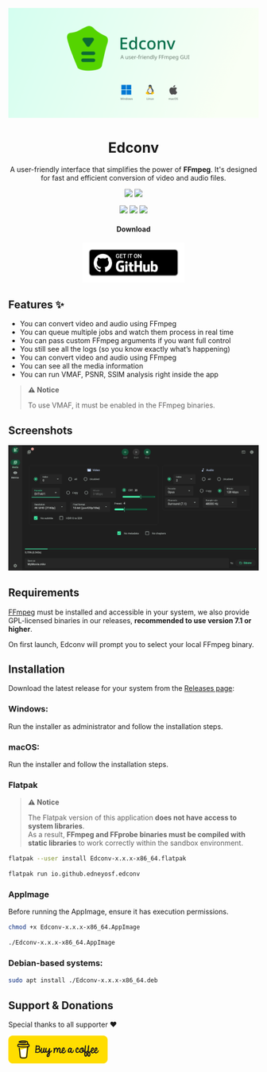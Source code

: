 ![Application Preview](assets/edconv-banner.png)

<div align="center">
  <h1>Edconv</h1>

A user-friendly interface that simplifies the power of **FFmpeg**. It's designed for fast and efficient conversion of video and audio files.

  <a href="https://github.com/edneyosf/Edconv/releases"><img src="https://img.shields.io/github/v/release/edneyosf/Edconv"/></a>
  <a href="https://github.com/edneyosf/Edconv/releases"><img src="https://img.shields.io/github/downloads/edneyosf/Edconv/total"/></a>

  <a href="https://github.com/edneyosf/Edconv/actions/workflows/linux-build.yml"><img src="https://github.com/edneyosf/Edconv/actions/workflows/linux-build.yml/badge.svg"/></a>
  <a href="https://github.com/edneyosf/Edconv/actions/workflows/windows-build.yml"><img src="https://github.com/edneyosf/Edconv/actions/workflows/macos-build.yml/badge.svg"/></a>
  <a href="https://github.com/edneyosf/Edconv/actions/workflows/windows-build.yml"><img src="https://github.com/edneyosf/Edconv/actions/workflows/windows-build.yml/badge.svg"/></a>

  <h4>Download</h4> 
  <a href="https://github.com/edneyosf/Edconv/releases">
    <img src="assets/badge_github.png" height="80">
  </a>
</div>

## Features ✨

- You can convert video and audio using FFmpeg
- You can queue multiple jobs and watch them process in real time
- You can pass custom FFmpeg arguments if you want full control
- You still see all the logs (so you know exactly what’s happening)
- You can convert video and audio using FFmpeg
- You can see all the media information
- You can run VMAF, PSNR, SSIM analysis right inside the app

> **⚠️ Notice**
>
> To use VMAF, it must be enabled in the FFmpeg binaries.

## Screenshots

![Application Preview](assets/edconv.png)

## Requirements

[FFmpeg](https://ffmpeg.org/download.html) must be installed and accessible in your system, we also provide GPL-licensed binaries in our releases, **recommended to use version 7.1 or higher**.

On first launch, Edconv will prompt you to select your local FFmpeg binary.

## Installation

Download the latest release for your system from the [Releases page](https://github.com/edneyosf/edconv/releases):

### Windows:

Run the installer as administrator and follow the installation steps.

### macOS:

Run the installer and follow the installation steps.

### Flatpak

> **⚠️ Notice**
>
> The Flatpak version of this application **does not have access to system libraries**.  
> As a result, **FFmpeg and FFprobe binaries must be compiled with static libraries** to work correctly within the sandbox environment.

```bash
flatpak --user install Edconv-x.x.x-x86_64.flatpak
```

```bash
flatpak run io.github.edneyosf.edconv
```

### AppImage

Before running the AppImage, ensure it has execution permissions.

```bash
chmod +x Edconv-x.x.x-x86_64.AppImage
```

```bash
./Edconv-x.x.x-x86_64.AppImage
```

### Debian-based systems:  
```bash
sudo apt install ./Edconv-x.x.x-x86_64.deb
```

## Support & Donations

Special thanks to all supporter ❤️

<a href="https://buymeacoffee.com/edneyosf">
  <img alt="" src="assets/bmc-button.svg" width="200">
</a>
